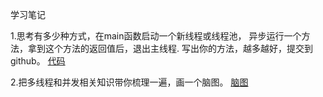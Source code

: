 学习笔记

1.思考有多少种方式，在main函数启动一个新线程或线程池， 异步运行一个方法，拿到这个方法的返回值后，退出主线程. 写出你的方法，越多越好，提交到github。 [代码](https://github.com/itemsuper/JAVA-01/tree/main/Week_04/com/itemsuper/conc)


2.把多线程和并发相关知识带你梳理一遍，画一个脑图。
[脑图](https://github.com/itemsuper/JAVA-01/blob/main/Week_04/%E5%A4%9A%E7%BA%BF%E7%A8%8B%E4%B8%8E%E5%B9%B6%E5%8F%91%E7%BC%96%E7%A8%8B.png)


